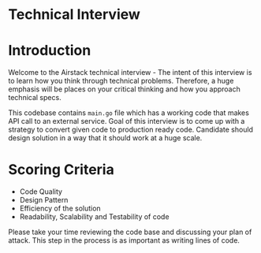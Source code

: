 # Technical Interview


# Introduction

Welcome to the Airstack technical interview - The intent of this interview is to learn how you think through technical problems. Therefore, a huge emphasis will be places on your critical thinking and how you approach technical specs.


This codebase contains `main.go` file which has a working code that makes API call to an external service. Goal of this interview is to come up with a strategy to convert given code to production ready code. Candidate should design solution in a way that it should work at a huge scale.  


# Scoring Criteria  

- Code Quality
- Design Pattern
- Efficiency of the solution
- Readability, Scalability and Testability of code

Please take your time reviewing the code base and discussing your plan of attack. This step in the process is as important as writing lines of code.